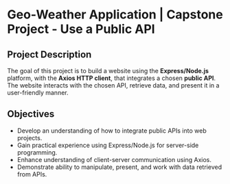# Geo-Weather Application | Capstone Project - Use a Public API
## Project Description
The goal of this project is to build a website using the **Express/Node.js** platform, with the **Axios HTTP client**, that integrates a chosen **public API**. The website interacts with the chosen API, retrieve data, and present it in a user-friendly manner.

## Objectives
- Develop an understanding of how to integrate public APIs into web projects.
- Gain practical experience using Express/Node.js for server-side programming.
- Enhance understanding of client-server communication using Axios.
- Demonstrate ability to manipulate, present, and work with data retrieved from APIs.
